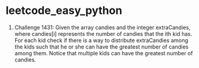 # leetcode_easy_python
1. Challenge 1431: Given the array candies and the integer extraCandies, where candies[i] represents the number of candies that the ith kid has.
   For each kid check if there is a way to distribute extraCandies among the kids such that he or she can have the greatest number of candies among them. Notice that multiple kids    can have the greatest number of candies.
